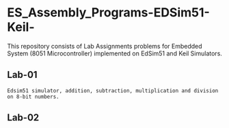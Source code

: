 # ES_Assembly_Programs-EDSim51-Keil-
This repository consists of Lab Assignments problems for Embedded System (8051 Microcontroller) implemented on EdSim51 and Keil Simulators.

## Lab-01
    Edsim51 simulator, addition, subtraction, multiplication and division on 8-bit numbers.

## Lab-02
